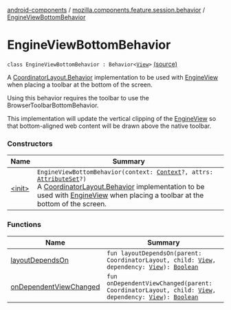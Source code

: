 [android-components](../../index.md) / [mozilla.components.feature.session.behavior](../index.md) / [EngineViewBottomBehavior](./index.md)

# EngineViewBottomBehavior

`class EngineViewBottomBehavior : Behavior<`[`View`](https://developer.android.com/reference/android/view/View.html)`>` [(source)](https://github.com/mozilla-mobile/android-components/blob/master/components/feature/session/src/main/java/mozilla/components/feature/session/behavior/EngineViewBottomBehavior.kt#L23)

A [CoordinatorLayout.Behavior](#) implementation to be used with [EngineView](../../mozilla.components.concept.engine/-engine-view/index.md) when placing a toolbar at the
bottom of the screen.

Using this behavior requires the toolbar to use the BrowserToolbarBottomBehavior.

This implementation will update the vertical clipping of the [EngineView](../../mozilla.components.concept.engine/-engine-view/index.md) so that bottom-aligned web content will
be drawn above the native toolbar.

### Constructors

| Name | Summary |
|---|---|
| [&lt;init&gt;](-init-.md) | `EngineViewBottomBehavior(context: `[`Context`](https://developer.android.com/reference/android/content/Context.html)`?, attrs: `[`AttributeSet`](https://developer.android.com/reference/android/util/AttributeSet.html)`?)`<br>A [CoordinatorLayout.Behavior](#) implementation to be used with [EngineView](../../mozilla.components.concept.engine/-engine-view/index.md) when placing a toolbar at the bottom of the screen. |

### Functions

| Name | Summary |
|---|---|
| [layoutDependsOn](layout-depends-on.md) | `fun layoutDependsOn(parent: CoordinatorLayout, child: `[`View`](https://developer.android.com/reference/android/view/View.html)`, dependency: `[`View`](https://developer.android.com/reference/android/view/View.html)`): `[`Boolean`](https://kotlinlang.org/api/latest/jvm/stdlib/kotlin/-boolean/index.html) |
| [onDependentViewChanged](on-dependent-view-changed.md) | `fun onDependentViewChanged(parent: CoordinatorLayout, child: `[`View`](https://developer.android.com/reference/android/view/View.html)`, dependency: `[`View`](https://developer.android.com/reference/android/view/View.html)`): `[`Boolean`](https://kotlinlang.org/api/latest/jvm/stdlib/kotlin/-boolean/index.html) |
